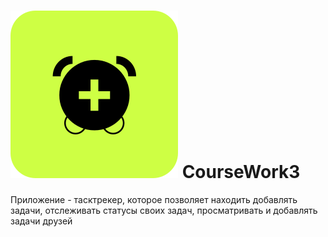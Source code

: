 #  ![alt text](https://github.com/vshgr/23-59-Application/blob/main/logo.svg) CourseWork3

Приложение - тасктрекер, которое позволяет находить добавлять задачи, отслеживать статусы своих задач, просматривать и добавлять задачи друзей  
